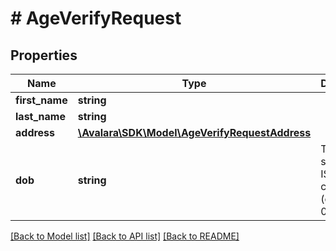 # # AgeVerifyRequest

## Properties

Name | Type | Description | Notes
------------ | ------------- | ------------- | -------------
**first_name** | **string** |  | [optional]
**last_name** | **string** |  | [optional]
**address** | [**\Avalara\\SDK\Model\AgeVerifyRequestAddress**](AgeVerifyRequestAddress.md) |  | [optional]
**dob** | **string** | The value should be ISO-8601 compliant (e.g. 2020-07-21). | [optional]

[[Back to Model list]](../../README.md#models) [[Back to API list]](../../README.md#endpoints) [[Back to README]](../../README.md)

